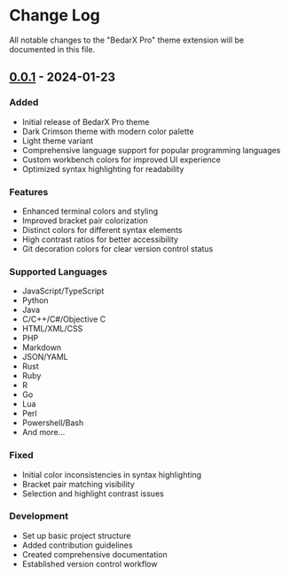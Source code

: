 # Change Log

All notable changes to the "BedarX Pro" theme extension will be documented in this file.

## [0.0.1] - 2024-01-23

### Added

- Initial release of BedarX Pro theme
- Dark Crimson theme with modern color palette
- Light theme variant
- Comprehensive language support for popular programming languages
- Custom workbench colors for improved UI experience
- Optimized syntax highlighting for readability

### Features

- Enhanced terminal colors and styling
- Improved bracket pair colorization
- Distinct colors for different syntax elements
- High contrast ratios for better accessibility
- Git decoration colors for clear version control status

### Supported Languages

- JavaScript/TypeScript
- Python
- Java
- C/C++/C#/Objective C
- HTML/XML/CSS
- PHP
- Markdown
- JSON/YAML
- Rust
- Ruby
- R
- Go
- Lua
- Perl
- Powershell/Bash
- And more...

### Fixed

- Initial color inconsistencies in syntax highlighting
- Bracket pair matching visibility
- Selection and highlight contrast issues

### Development

- Set up basic project structure
- Added contribution guidelines
- Created comprehensive documentation
- Established version control workflow

[0.0.1]: https://github.com/saqibbedar/BedarX-Pro/releases/tag/v0.0.1

